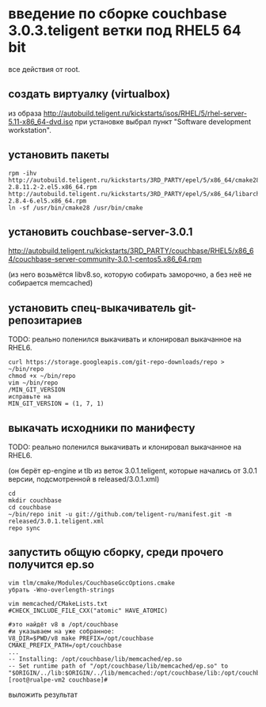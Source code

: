 введение по сборке couchbase 3.0.3.teligent ветки под RHEL5 64 bit
==================================================================

все действия от root.

создать виртуалку (virtualbox) 
------------------------------

из образа
http://autobuild.teligent.ru/kickstarts/isos/RHEL/5/rhel-server-5.11-x86_64-dvd.iso
при установке выбрал пункт "Software development workstation".

установить пакеты
-----------------

~~~
rpm -ihv http://autobuild.teligent.ru/kickstarts/3RD_PARTY/epel/5/x86_64/cmake28-2.8.11.2-2.el5.x86_64.rpm http://autobuild.teligent.ru/kickstarts/3RD_PARTY/epel/5/x86_64/libarchive-2.8.4-6.el5.x86_64.rpm
ln -sf /usr/bin/cmake28 /usr/bin/cmake
~~~

установить couchbase-server-3.0.1 
---------------------------------

http://autobuild.teligent.ru/kickstarts/3RD_PARTY/couchbase/RHEL5/x86_64/couchbase-server-community-3.0.1-centos5.x86_64.rpm

(из него возьмётся libv8.so, которую собирать заморочно, а без неё не собирается memcached)

установить спец-выкачиватель git-репозитариев
---------------------------------------------

TODO: реально поленился выкачивать и клонировал выкачанное на RHEL6.

~~~
curl https://storage.googleapis.com/git-repo-downloads/repo > ~/bin/repo
chmod +x ~/bin/repo
vim ~/bin/repo
/MIN_GIT_VERSION
исправьте на
MIN_GIT_VERSION = (1, 7, 1)
~~~

выкачать исходники по манифесту
-------------------------------

TODO: реально поленился выкачивать и клонировал выкачанное на RHEL6.

(он берёт ep-engine и tlb из веток 3.0.1.teligent, которые начались от 3.0.1 версии, подсмотренной в released/3.0.1.xml)
~~~
cd
mkdir couchbase
cd couchbase
~/bin/repo init -u git://github.com/teligent-ru/manifest.git -m released/3.0.1.teligent.xml
repo sync
~~~

запустить общую сборку, среди прочего получится ep.so
-----------------------------------------------------

~~~
vim tlm/cmake/Modules/CouchbaseGccOptions.cmake
убрать -Wno-overlength-strings

vim memcached/CMakeLists.txt
#CHECK_INCLUDE_FILE_CXX("atomic" HAVE_ATOMIC)

#это найдёт v8 в /opt/couchbase
#и указываем на уже собранное:
V8_DIR=$PWD/v8 make PREFIX=/opt/couchbase CMAKE_PREFIX_PATH=/opt/couchbase
...
-- Installing: /opt/couchbase/lib/memcached/ep.so
-- Set runtime path of "/opt/couchbase/lib/memcached/ep.so" to "$ORIGIN/../lib:$ORIGIN/../lib/memcached:/opt/couchbase/lib:/opt/couchbase/lib/memcached:/opt/couchbase/lib"
[root@rualpe-vm2 couchbase]#
~~~

выложить результат
~~~~~~~~~~~~~~~~~~
